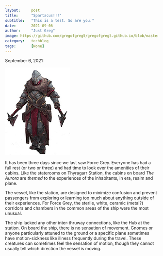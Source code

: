```yaml
---
layout:     post
title:      "Spartacus!!!"
subtitle:   "This is a test. So are you."
date:       2021-09-06
author:     "Just Greg"
image: https://github.com/gregofgreg5/gregofgreg5.github.io/blob/master/images/comic-pics/fantastic-four-roadtrip02.JPG?raw=true
category:   techblog
tags:       [None]
---
```

September 6, 2021

![image](https://github.com/gregofgreg5/magick-ink2020/blob/main/images/acrisius.jpg?raw=true)

It has been three days since we last saw Force Grey. Everyone has had a full rest (or two or three) and had time to look over the amenities of their cabins. Like the staterooms on Thyragarr Station, the cabins on board *The Aurora* are *themed* to the experiences of the inhabitants, in era, realm and plane.

The vessel, like the station, are designed to minimize confusion and prevent passengers from exploring or learning too much about anything outside of their experiences. For Force Grey, the sterile, white, ceramic (metal?) corridors and chambers in the common areas of the ship were the most unusual.

The ship lacked any other inter-thruway connections, like the Hub at the station. On board the ship, there is no sensation of movement. Gnomes or anyone particularly attuned to the ground or a specific plane sometimes have motion-sickness like illness frequently during the travel. These creatures can sometimes feel the sensation of motion, though they cannot usually tell which direction the vessel is moving.
